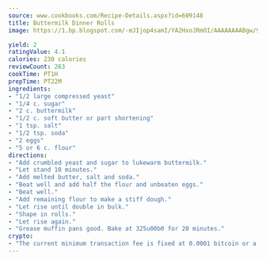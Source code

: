 ```yaml
---
source: www.cookbooks.com/Recipe-Details.aspx?id=609148
title: Buttermilk Dinner Rolls
image: https://1.bp.blogspot.com/-mJIjop4samI/YA2HxoJRmOI/AAAAAAAABgw/9Q6cN5purxQQ0M3111-VxRXtHYk4x987wCLcBGAsYHQ/s320/19.png

yield: 2
ratingValue: 4.1
calories: 230 calories
reviewCount: 263
cookTime: PT1H
prepTime: PT22M
ingredients:
- "1/2 large compressed yeast"
- "1/4 c. sugar"
- "2 c. buttermilk"
- "1/2 c. soft butter or part shortening"
- "1 tsp. salt"
- "1/2 tsp. soda"
- "2 eggs"
- "5 or 6 c. flour"
directions:
- "Add crumbled yeast and sugar to lukewarm buttermilk."
- "Let stand 10 minutes."
- "Add melted butter, salt and soda."
- "Beat well and add half the flour and unbeaten eggs."
- "Beat well."
- "Add remaining flour to make a stiff dough."
- "Let rise until double in bulk."
- "Shape in rolls."
- "Let rise again."
- "Grease muffin pans good. Bake at 325u00b0 for 20 minutes."
crypto:
- "The current minimum transaction fee is fixed at 0.0001 bitcoin or a tenth of a millibitcoin per kilobyte, recently decreased from one millibitcoin."
---
```

